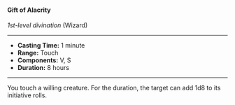 #### Gift of Alacrity
*1st-level divination* (Wizard)
___
- **Casting Time:** 1 minute
- **Range:** Touch
- **Components:** V, S
- **Duration:** 8 hours
---
You touch a willing creature. For the duration, the target can add 1d8 to its initiative rolls.